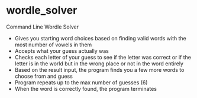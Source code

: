# wordle_solver
Command Line Wordle Solver

- Gives you starting word choices based on finding valid words with the most number of vowels in them
- Accepts what your guess actually was
- Checks each letter of your guess to see if the letter was correct or if the letter is in the world but in the wrong place or not in the word entirely
- Based on the result input, the program finds you a few more words to choose from and guess
- Program repeats up to the max number of guesses (6)
- When the word is correctly found, the program terminates
